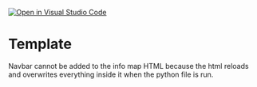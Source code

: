 [![Open in Visual Studio Code](https://classroom.github.com/assets/open-in-vscode-c66648af7eb3fe8bc4f294546bfd86ef473780cde1dea487d3c4ff354943c9ae.svg)](https://classroom.github.com/online_ide?assignment_repo_id=7830739&assignment_repo_type=AssignmentRepo)
# Template
Navbar cannot be added to the info map HTML because the html reloads and overwrites everything inside it when the python file is run.
